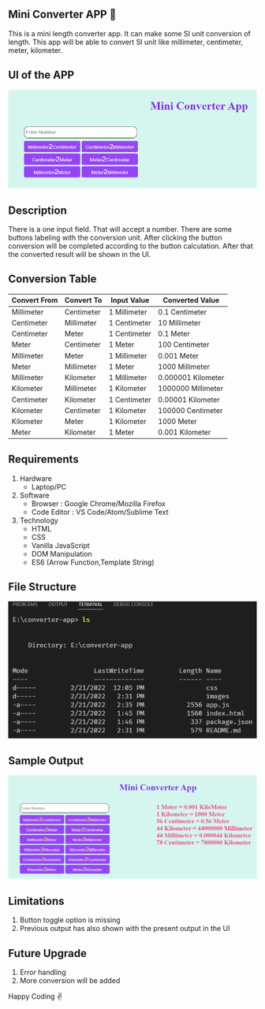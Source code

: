 ## Mini Converter APP 📲

<p>
This is a mini length converter app. It can make some SI unit conversion of length. This app will be able to convert SI unit like millimeter, centimeter, meter, kilometer. 
</p>

## UI of the APP

![UI of the APP](./images/UI.PNG)

## Description

<p>
There is a one input field. That will accept a number. There are some buttons labeling with the conversion unit. After clicking the button conversion will be completed according to the button calculation. After that the converted result will be shown in the UI.
</p>

## Conversion Table

| Convert From | Convert To | Input Value  | Converted Value    |
| ------------ | ---------- | ------------ | ------------------ |
| Millimeter   | Centimeter | 1 Millimeter | 0.1 Centimeter     |
| Centimeter   | Millimeter | 1 Centimeter | 10 Millimeter      |
| Centimeter   | Meter      | 1 Centimeter | 0.1 Meter          |
| Meter        | Centimeter | 1 Meter      | 100 Centimeter     |
| Millimeter   | Meter      | 1 Millimeter | 0.001 Meter        |
| Meter        | Millimeter | 1 Meter      | 1000 Millimeter    |
| Millimeter   | Kilometer  | 1 Millimeter | 0.000001 Kilometer |
| Kilometer    | Millimeter | 1 Kilometer  | 1000000 Millimeter |
| Centimeter   | Kilometer  | 1 Centimeter | 0.00001 Kilometer  |
| Kilometer    | Centimeter | 1 Kilometer  | 100000 Centimeter  |
| Kilometer    | Meter      | 1 Kilometer  | 1000 Meter         |
| Meter        | Kilometer  | 1 Meter      | 0.001 Kilometer    |

## Requirements

1. Hardware
   - Laptop/PC
2. Software
   - Browser : Google Chrome/Mozilla Firefox
   - Code Editor : VS Code/Atom/Sublime Text
3. Technology
   - HTML
   - CSS
   - Vanilla JavaScript
   - DOM Manipulation
   - ES6 (Arrow Function,Template String)

## File Structure

![File Structure](./images/folder-structure.PNG)

## Sample Output

![Sample Output](./images/sample-output.PNG)

## Limitations

1. Button toggle option is missing
2. Previous output has also shown with the present output in the UI

## Future Upgrade

1. Error handling
2. More conversion will be added

Happy Coding ✌️
